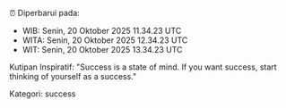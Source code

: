 ⏰ Diperbarui pada:
- WIB: Senin, 20 Oktober 2025 11.34.23 UTC
- WITA: Senin, 20 Oktober 2025 12.34.23 UTC
- WIT: Senin, 20 Oktober 2025 13.34.23 UTC

Kutipan Inspiratif:
"Success is a state of mind. If you want success, start thinking of yourself as a success."


Kategori: success

